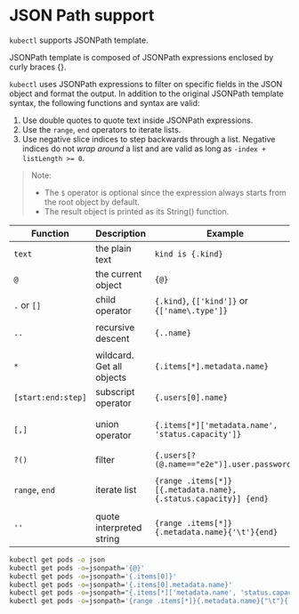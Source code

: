 # JSON Path support

`kubectl` supports JSONPath template.

JSONPath template is composed of JSONPath expressions enclosed by curly braces {}.

`kubectl` uses JSONPath expressions to filter on specific fields in the JSON object and format the output. In addition to the original JSONPath template syntax, the following functions and syntax are valid:

1. Use double quotes to quote text inside JSONPath expressions.
2. Use the `range`, `end` operators to iterate lists.
3. Use negative slice indices to step backwards through a list. Negative indices do not *wrap around* a list and are valid as long as `-index + listLength >= 0`.

> Note:
>
> - The `$` operator is optional since the expression always starts from the root object by default.
> - The result object is printed as its String() function.

| Function           | Description               | Example                                                      | Result                                            |
| ------------------ | ------------------------- | ------------------------------------------------------------ | ------------------------------------------------- |
| `text`             | the plain text            | `kind is {.kind}`                                            | `kind is List`                                    |
| `@`                | the current object        | `{@}`                                                        | the same as input                                 |
| `.` or `[]`        | child operator            | `{.kind}`, `{['kind']}` or `{['name\.type']}`                | `List`                                            |
| `..`               | recursive descent         | `{..name}`                                                   | `127.0.0.1 127.0.0.2 myself e2e`                  |
| `*`                | wildcard. Get all objects | `{.items[*].metadata.name}`                                  | `[127.0.0.1 127.0.0.2]`                           |
| `[start:end:step]` | subscript operator        | `{.users[0].name}`                                           | `myself`                                          |
| `[,]`              | union operator            | `{.items[*]['metadata.name', 'status.capacity']}`            | `127.0.0.1 127.0.0.2 map[cpu:4] map[cpu:8]`       |
| `?()`              | filter                    | `{.users[?(@.name=="e2e")].user.password}`                   | `secret`                                          |
| `range`, `end`     | iterate list              | `{range .items[*]}[{.metadata.name}, {.status.capacity}] {end}` | `[127.0.0.1, map[cpu:4]] [127.0.0.2, map[cpu:8]]` |
| `''`               | quote interpreted string  | `{range .items[*]}{.metadata.name}{'\t'}{end}`               | `127.0.0.1 127.0.0.2`                             |

```bash
kubectl get pods -o json
kubectl get pods -o=jsonpath='{@}'
kubectl get pods -o=jsonpath='{.items[0]}'
kubectl get pods -o=jsonpath='{.items[0].metadata.name}'
kubectl get pods -o=jsonpath="{.items[*]['metadata.name', 'status.capacity']}"
kubectl get pods -o=jsonpath='{range .items[*]}{.metadata.name}{"\t"}{.status.startTime}{"\n"}{end}'
```



